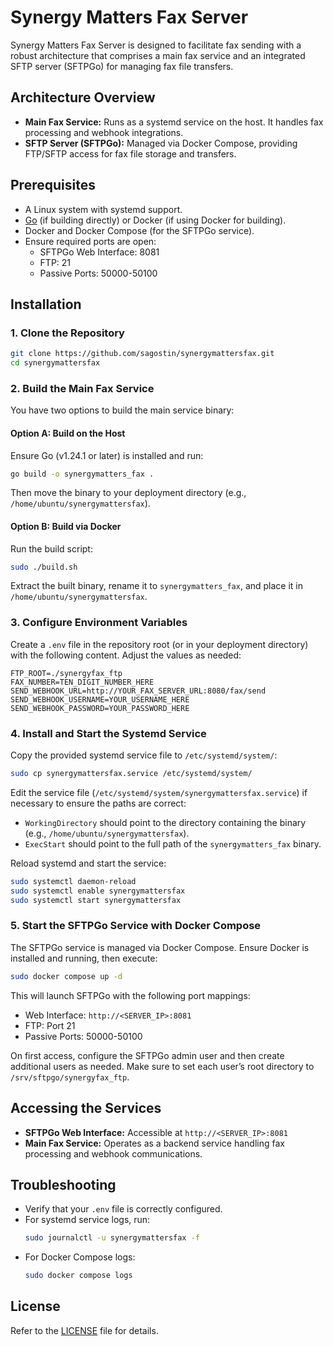 # Synergy Matters Fax Server

Synergy Matters Fax Server is designed to facilitate fax sending with a robust architecture that comprises a main fax service and an integrated SFTP server (SFTPGo) for managing fax file transfers.

## Architecture Overview

- **Main Fax Service:** Runs as a systemd service on the host. It handles fax processing and webhook integrations.
- **SFTP Server (SFTPGo):** Managed via Docker Compose, providing FTP/SFTP access for fax file storage and transfers.

## Prerequisites

- A Linux system with systemd support.
- [Go](https://golang.org/dl/) (if building directly) or Docker (if using Docker for building).
- Docker and Docker Compose (for the SFTPGo service).
- Ensure required ports are open:
  - SFTPGo Web Interface: 8081
  - FTP: 21
  - Passive Ports: 50000-50100

## Installation

### 1. Clone the Repository
```bash
git clone https://github.com/sagostin/synergymattersfax.git
cd synergymattersfax
```

### 2. Build the Main Fax Service

You have two options to build the main service binary:

#### Option A: Build on the Host
Ensure Go (v1.24.1 or later) is installed and run:
```bash
go build -o synergymatters_fax .
```
Then move the binary to your deployment directory (e.g., `/home/ubuntu/synergymattersfax`).

#### Option B: Build via Docker
Run the build script:
```bash
sudo ./build.sh
```
Extract the built binary, rename it to `synergymatters_fax`, and place it in `/home/ubuntu/synergymattersfax`.

### 3. Configure Environment Variables

Create a `.env` file in the repository root (or in your deployment directory) with the following content. Adjust the values as needed:
```env
FTP_ROOT=./synergyfax_ftp
FAX_NUMBER=TEN_DIGIT_NUMBER_HERE
SEND_WEBHOOK_URL=http://YOUR_FAX_SERVER_URL:8080/fax/send
SEND_WEBHOOK_USERNAME=YOUR_USERNAME_HERE
SEND_WEBHOOK_PASSWORD=YOUR_PASSWORD_HERE
```

### 4. Install and Start the Systemd Service

Copy the provided systemd service file to `/etc/systemd/system/`:
```bash
sudo cp synergymattersfax.service /etc/systemd/system/
```

Edit the service file (`/etc/systemd/system/synergymattersfax.service`) if necessary to ensure the paths are correct:
- `WorkingDirectory` should point to the directory containing the binary (e.g., `/home/ubuntu/synergymattersfax`).
- `ExecStart` should point to the full path of the `synergymatters_fax` binary.

Reload systemd and start the service:
```bash
sudo systemctl daemon-reload
sudo systemctl enable synergymattersfax
sudo systemctl start synergymattersfax
```

### 5. Start the SFTPGo Service with Docker Compose

The SFTPGo service is managed via Docker Compose. Ensure Docker is installed and running, then execute:
```bash
sudo docker compose up -d
```
This will launch SFTPGo with the following port mappings:
- Web Interface: `http://<SERVER_IP>:8081`
- FTP: Port 21
- Passive Ports: 50000-50100

On first access, configure the SFTPGo admin user and then create additional users as needed. Make sure to set each user’s root directory to `/srv/sftpgo/synergyfax_ftp`.

## Accessing the Services

- **SFTPGo Web Interface:** Accessible at `http://<SERVER_IP>:8081`
- **Main Fax Service:** Operates as a backend service handling fax processing and webhook communications.

## Troubleshooting

- Verify that your `.env` file is correctly configured.
- For systemd service logs, run:
  ```bash
  sudo journalctl -u synergymattersfax -f
  ```
- For Docker Compose logs:
  ```bash
  sudo docker compose logs
  ```

## License

Refer to the [LICENSE](LICENSE) file for details.
